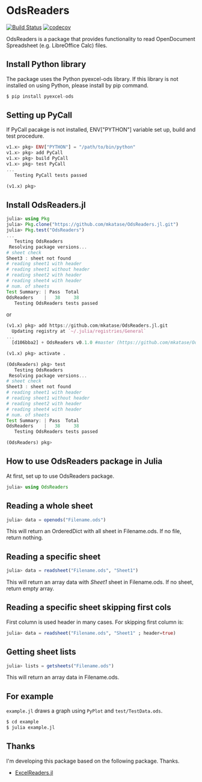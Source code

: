 # OdsReaders

[![Build Status](https://travis-ci.org/mkatase/OdsReaders.jl.svg?branch=master)](https://travis-ci.org/mkatase/OdsReaders.jl)
[![codecov](https://codecov.io/gh/mkatase/OdsReaders.jl/branch/master/graph/badge.svg)](https://codecov.io/gh/mkatase/OdsReaders.jl)

OdsReaders is a package that provides functionality to read OpenDocument Spreadsheet (e.g. LibreOffice Calc) files.

## Install Python library

The package uses the Python pyexcel-ods library. If this library is not installed on using Python, please install by pip command.

```python
$ pip install pyexcel-ods
```

## Setting up PyCall

If PyCall pacakge is not installed, ENV["PYTHON"] variable set up, build and test procedure.

```julia
v1.x> pkg> ENV["PYTHON"] = "/path/to/bin/python"
v1.x> pkg> add PyCall
v1.x> pkg> build PyCall
v1.x> pkg> test PyCall
...
   Testing PyCall tests passed 

(v1.x) pkg> 
```

## Install OdsReaders.jl

```julia
julia> using Pkg
julia> Pkg.clone("https://github.com/mkatase/OdsReaders.jl.git")
julia> Pkg.test("OdsReaders")
...
   Testing OdsReaders
 Resolving package versions...
# sheet check
Sheet3 : sheet not found
# reading sheet1 with header
# reading sheet1 without header
# reading sheet2 with header
# reading sheet4 with header
# num. of sheets
Test Summary: | Pass  Total
OdsReaders    |   38     38
   Testing OdsReaders tests passed 
```

or

```julia
(v1.x) pkg> add https://github.com/mkatase/OdsReaders.jl.git
  Updating registry at `~/.julia/registries/General`
...
  [d106bba2] + OdsReaders v0.1.0 #master (https://github.com/mkatase/OdsReaders.jl.git)

(v1.x) pkg> activate .

(OdsReaders) pkg> test
   Testing OdsReaders
 Resolving package versions...
# sheet check
Sheet3 : sheet not found
# reading sheet1 with header
# reading sheet1 without header
# reading sheet2 with header
# reading sheet4 with header
# num. of sheets
Test Summary: | Pass  Total
OdsReaders    |   38     38
   Testing OdsReaders tests passed 

(OdsReaders) pkg> 
```

## How to use OdsReaders package in Julia

At first, set up to use OdsReaders package.

```julia
julia> using OdsReaders
```

## Reading a whole sheet

```julia
julia> data = openods("Filename.ods")
```

This will return an OrderedDict with all sheet in Filename.ods.
If no file, return nothing.

## Reading a specific sheet

```julia
julia> data = readsheet("Filename.ods", "Sheet1")
```

This will return an array data with *Sheet1* sheet in Filename.ods.
If no sheet, return empty array.

## Reading a specific sheet skipping first cols

First column is used header in many cases.
For skipping first column is:

```julia
julia> data = readsheet("Filename.ods", "Sheet1" ; header=true)
```

## Getting sheet lists

```julia
julia> lists = getsheets("Filename.ods")
```

This will return an array data in Filename.ods.

## For example

``example.jl`` draws a graph using ``PyPlot`` and ``test/TestData.ods``.

```bash
$ cd example
$ julia example.jl
```

## Thanks
I'm developing this package based on the following package. Thanks.

* [ExcelReaders.jl](https://github.com/queryverse/ExcelReaders.jl)
